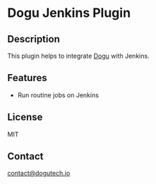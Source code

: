 # Dogu Jenkins Plugin

## Description

This plugin helps to integrate [Dogu](https://github.com/dogu-team/dogu) with Jenkins.

## Features

- Run routine jobs on Jenkins

## License

MIT

## Contact

contact@dogutech.io
